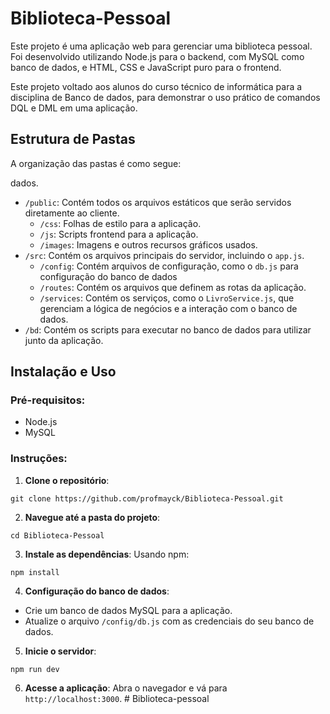 # Biblioteca-Pessoal
Este projeto é uma aplicação web para gerenciar uma biblioteca pessoal. Foi desenvolvido utilizando Node.js para o backend, com MySQL como banco de dados, e HTML, CSS e JavaScript puro para o frontend.

Este projeto voltado aos alunos do curso técnico de informática para a disciplina de Banco de dados, para demonstrar o uso prático de comandos DQL e DML em uma aplicação.



## Estrutura de Pastas

A organização das pastas é como segue:

dados.
- `/public`: Contém todos os arquivos estáticos que serão servidos diretamente ao cliente.
  - `/css`: Folhas de estilo para a aplicação.
  - `/js`: Scripts frontend para a aplicação.
  - `/images`: Imagens e outros recursos gráficos usados.
- `/src`: Contém os arquivos principais do servidor, incluindo o `app.js`.
  - `/config`: Contém arquivos de configuração, como o `db.js` para configuração do banco de dados
  - `/routes`: Contém os arquivos que definem as rotas da aplicação.
  - `/services`: Contém os serviços, como o `LivroService.js`, que gerenciam a lógica de negócios e a interação com o banco de dados.
- `/bd`: Contém os scripts para executar no banco de dados para utilizar junto da aplicação.

## Instalação e Uso

### Pré-requisitos:

- Node.js
- MySQL

### Instruções:

1. **Clone o repositório**:
```
git clone https://github.com/profmayck/Biblioteca-Pessoal.git
```

2. **Navegue até a pasta do projeto**:
```
cd Biblioteca-Pessoal
```

3. **Instale as dependências**:
Usando npm:
```
npm install
```

4. **Configuração do banco de dados**:
- Crie um banco de dados MySQL para a aplicação.
- Atualize o arquivo `/config/db.js` com as credenciais do seu banco de dados.

5. **Inicie o servidor**:
```
npm run dev
```

6. **Acesse a aplicação**:
Abra o navegador e vá para `http://localhost:3000`.
#   B i b l i o t e c a - p e s s o a l  
 